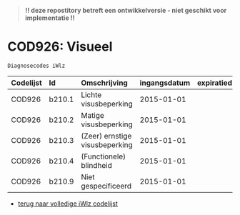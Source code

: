 > **!! deze repostitory betreft een ontwikkelversie - niet geschikt voor implementatie !!**	
# COD926: Visueel	
	Diagnosecodes iWlz	
|Codelijst|Id|Omschrijving|ingangsdatum|expiratiedatum|mutatiedatum|mutatie|	
|:--|:--|:--|:--|:--|:--|:--|	
|	COD926	|	b210.1	|	Lichte visusbeperking	|	2015-01-01	|		|		|		|
|	COD926	|	b210.2	|	Matige visusbeperking	|	2015-01-01	|		|		|		|
|	COD926	|	b210.3	|	(Zeer) ernstige visusbeperking	|	2015-01-01	|		|		|		|
|	COD926	|	b210.4	|	(Functionele) blindheid	|	2015-01-01	|		|		|		|
|	COD926	|	b210.9	|	Niet gespecificeerd	|	2015-01-01	|		|		|		|

* [terug naar volledige iWlz codelijst](../../iWlz-codelijsten.md)
